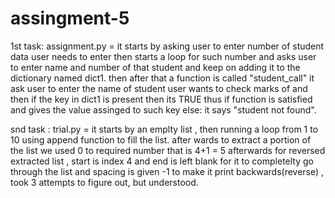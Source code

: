 # assingment-5

1st task: assignment.py = it starts by asking user to enter number of student data user needs to enter then starts a loop for such number and asks user to enter name and number of that student and keep on adding it to the dictionary named dict1. then after that a function is called "student_call" it ask user to enter the name of student user wants to check marks of and then if the key in dict1 is present then its TRUE thus if function is satisfied and gives the value assinged to such key else: it says "student not found".

snd task : trial.py = it starts by an emplty list , then running a loop from 1 to 10 using append function to fill the list. after wards to extract a portion of the list we used 0 to required number that is 4+1 = 5
afterwards for reversed extracted list , start is index 4 and end is left blank for it to completelty go through the list and spacing is given -1 to make it print backwards(reverse) , took 3 attempts to figure out, but understood.
